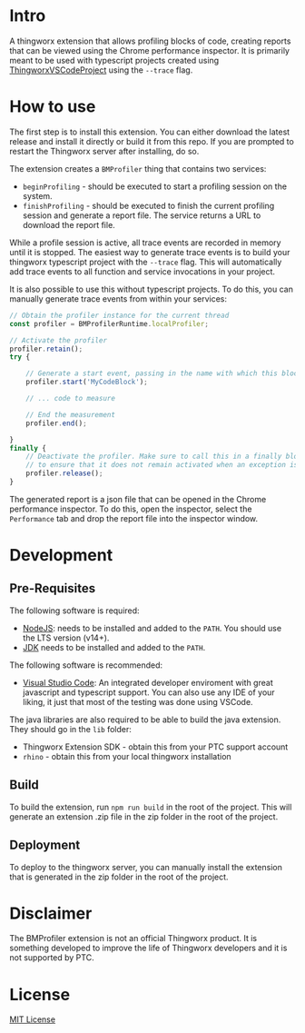 # Intro

A thingworx extension that allows profiling blocks of code, creating reports that can be viewed using the Chrome performance inspector. It is primarily meant to be used with typescript projects created using [ThingworxVSCodeProject](https://github.com/BogdanMihaiciuc/ThingworxVSCodeProject) using the `--trace` flag.

# How to use

The first step is to install this extension. You can either download the latest release and install it directly or build it from this repo. If you are prompted to restart the Thingworx server after installing, do so.

The extension creates a `BMProfiler` thing that contains two services:
 - `beginProfiling` - should be executed to start a profiling session on the system.
 - `finishProfiling` - should be executed to finish the current profiling session and generate a report file. The service returns a URL to download the report file.

While a profile session is active, all trace events are recorded in memory until it is stopped. The easiest way to generate trace events is to build your thingworx typescript project with the `--trace` flag. This will automatically add trace events to all function and service invocations in your project.

It is also possible to use this without typescript projects. To do this, you can manually generate trace events from within your services:
```js
// Obtain the profiler instance for the current thread
const profiler = BMProfilerRuntime.localProfiler;

// Activate the profiler
profiler.retain();
try {

    // Generate a start event, passing in the name with which this block will appear in the report
    profiler.start('MyCodeBlock');

    // ... code to measure

    // End the measurement
    profiler.end();

}
finally {
    // Deactivate the profiler. Make sure to call this in a finally block
    // to ensure that it does not remain activated when an exception is thrown
    profiler.release();
}
```

The generated report is a json file that can be opened in the Chrome performance inspector. To do this, open the inspector, select the `Performance` tab and drop the report file into the inspector window.

# Development

## Pre-Requisites

The following software is required:

* [NodeJS](https://nodejs.org/en/): needs to be installed and added to the `PATH`. You should use the LTS version (v14+).
* [JDK](https://www.oracle.com/java/technologies/downloads/) needs to be installed and added to the `PATH`.

The following software is recommended:

* [Visual Studio Code](https://code.visualstudio.com/): An integrated developer enviroment with great javascript and typescript support. You can also use any IDE of your liking, it just that most of the testing was done using VSCode.

The java libraries are also required to be able to build the java extension. They should go in the `lib` folder:
* Thingworx Extension SDK - obtain this from your PTC support account
* `rhino` - obtain this from your local thingworx installation

## Build

To build the extension, run `npm run build` in the root of the project. This will generate an extension .zip file in the zip folder in the root of the project.

## Deployment

To deploy to the thingworx server, you can manually install the extension that is generated in the zip folder in the root of the project.

# Disclaimer

The BMProfiler extension is not an official Thingworx product. It is something developed to improve the life of Thingworx developers and it is not supported by PTC.

# License

[MIT License](license)
